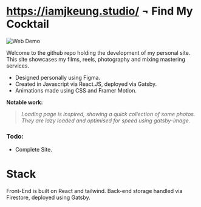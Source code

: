 # https://iamjkeung.studio/ ¬ Find My Cocktail

![Web Demo](https://firebasestorage.googleapis.com/v0/b/jkeung2022.appspot.com/o/personal_demo.gif?alt=media&token=25720427-b503-4fab-93fe-4e6904ff0835)

Welcome to the github repo holding the development of my personal site. 
This site showcases my films, reels, photography and mixing mastering services.

 - Designed personally using Figma.
 - Created in Javascript via React.JS, deployed via Gatsby.
 - Animations made using CSS and Framer Motion.

**Notable work:**

> *Loading page is inspired, showing a quick collection of some photos. They are lazy loaded and optimised for speed using gatsby-image.*

### Todo:

 - Complete Site.

# Stack

Front-End is built on React and tailwind.
Back-end storage handled via Firestore, deployed using Gatsby.
